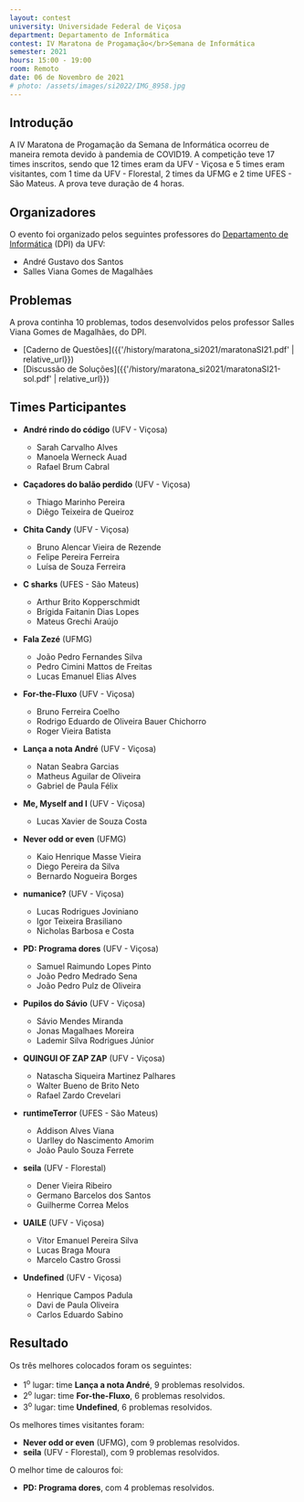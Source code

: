 ```yaml
---
layout: contest
university: Universidade Federal de Viçosa
department: Departamento de Informática
contest: IV Maratona de Progamação</br>Semana de Informática
semester: 2021
hours: 15:00 - 19:00
room: Remoto
date: 06 de Novembro de 2021
# photo: /assets/images/si2022/IMG_8958.jpg
---
```


## **Introdução**

A IV Maratona de Progamação da Semana de Informática ocorreu de maneira remota devido à pandemia de COVID19. A competição teve 17 times inscritos, sendo que 12 times eram da UFV - Viçosa e 5 times eram visitantes, com 1 time da UFV - Florestal, 2 times da UFMG e 2 time UFES - São Mateus. A prova teve duração de 4 horas.  

## **Organizadores**

O evento foi organizado pelos seguintes professores do [Departamento de Informática](https://www2.dpi.ufv.br/) (DPI) da UFV:

- André Gustavo dos Santos
- Salles Viana Gomes de Magalhães

## **Problemas**

A prova continha 10 problemas, todos desenvolvidos pelos professor Salles Viana Gomes de Magalhães, do DPI. 

- [Caderno de Questões]({{'/history/maratona_si2021/maratonaSI21.pdf' | relative_url}})
- [Discussão de Soluções]({{'/history/maratona_si2021/maratonaSI21-sol.pdf' | relative_url}})

## **Times Participantes**

- **André rindo do código** (UFV - Viçosa)
   - Sarah Carvalho Alves
   - Manoela Werneck Auad
   - Rafael Brum Cabral

- **Caçadores do balão perdido** (UFV - Viçosa)
   - Thiago Marinho Pereira
   - Diêgo Teixeira de Queiroz

- **Chita Candy** (UFV - Viçosa)
   - Bruno Alencar Vieira de Rezende
   - Felipe Pereira Ferreira
   - Luísa de Souza Ferreira

- **C sharks** (UFES - São Mateus)
   - Arthur Brito Kopperschmidt
   - Brígida Faitanin Dias Lopes
   - Mateus Grechi Araújo

- **Fala Zezé** (UFMG)
   - João Pedro Fernandes Silva
   - Pedro Cimini Mattos de Freitas
   - Lucas Emanuel Elias Alves

- **For-the-Fluxo** (UFV - Viçosa)
   - Bruno Ferreira Coelho
   - Rodrigo Eduardo de Oliveira Bauer Chichorro
   - Roger Vieira Batista

- **Lança a nota André** (UFV - Viçosa)
   - Natan Seabra Garcias
   - Matheus Aguilar de Oliveira
   - Gabriel de Paula Félix
 
 - **Me, Myself and I** (UFV - Viçosa)
   - Lucas Xavier de Souza Costa

- **Never odd or even** (UFMG)
   - Kaio Henrique Masse Vieira
   - Diego Pereira da Silva
   - Bernardo Nogueira Borges

- **numanice?** (UFV - Viçosa)
   - Lucas Rodrigues Joviniano
   - Igor Teixeira Brasiliano
   - Nicholas Barbosa e Costa

- **PD: Programa dores** (UFV - Viçosa)
   - Samuel Raimundo Lopes Pinto
   - João Pedro Medrado Sena
   - João Pedro Pulz de Oliveira
 
- **Pupilos do Sávio** (UFV - Viçosa)
   - Sávio Mendes Miranda
   - Jonas Magalhaes Moreira
   - Lademir Silva Rodrigues Júnior

- **QUINGUI OF ZAP ZAP** (UFV - Viçosa)
   - Natascha Siqueira Martinez Palhares
   - Walter Bueno de Brito Neto
   - Rafael Zardo Crevelari

- **runtimeTerror** (UFES - São Mateus)
   - Addison Alves Viana
   - Uarlley do Nascimento Amorim
   - João Paulo Souza Ferrete

- **seila** (UFV - Florestal)
   - Dener Vieira Ribeiro
   - Germano Barcelos dos Santos
   - Guilherme Correa Melos

- **UAILE** (UFV - Viçosa)
   - Vitor Emanuel Pereira Silva
   - Lucas Braga Moura
   - Marcelo Castro Grossi

- **Undefined** (UFV - Viçosa)
   - Henrique Campos Padula
   - Davi de Paula Oliveira
   - Carlos Eduardo Sabino

## **Resultado**

Os três melhores colocados foram os seguintes:
- 1<sup>o</sup>  lugar: time **Lança a nota André**, 9 problemas resolvidos.
- 2<sup>o</sup>  lugar: time **For-the-Fluxo**, 6 problemas resolvidos.
- 3<sup>o</sup>  lugar: time **Undefined**, 6 problemas resolvidos.

Os melhores times visitantes foram: 
- **Never odd or even** (UFMG), com 9 problemas resolvidos.
- **seila** (UFV - Florestal), com 9 problemas resolvidos.

O melhor time de calouros foi:
- **PD: Programa dores**, com 4 problemas resolvidos.

<!-- ## **Patrocinadores**

<div class="contest-sponsors">

   <div>
      <a href="https://levty.com/br"><img src="{{'/history/maratona_si2022/sponsors/levty_logo.png' | relative_url}}"></a>
   </div>
      <div>
      <a href="https://www.sydle.com/br/"><img src="{{'/history/maratona_si2022/sponsors/sydle_logo.png' | relative_url}}"></a>
   </div>
   <div>
      <a href="https://ciandt.com/"><img src="{{'/history/maratona_si2022/sponsors/ciandt-logo.png' | relative_url}}"></a>
   </div>
</div> -->